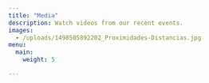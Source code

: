 ```yaml
---
title: "Media"
description: Watch videos from our recent events.
images:
  - /uploads/1498505892202_Proximidades-Distancias.jpg
menu:
  main:
    weight: 5

---
```

